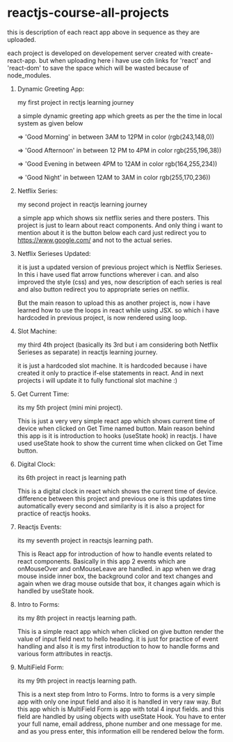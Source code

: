 # reactjs-course-all-projects

this is description of each react app above in sequence as they are uploaded.

each project is developed on developement server created with create-react-app. but when uploading here i have use cdn links for 'react' and 'react-dom' to save the space which will be wasted because of node_modules.

1. Dynamic Greeting App:

   my first project in rectjs learning journey
   
   a simple dynamic greeting app which greets as per the the time in local system as given below
   
   => 'Good Morning' in between 3AM to 12PM in color (rgb(243,148,0))
   
   => 'Good Afternoon' in between 12 PM to 4PM in color rgb(255,196,38))
   
   => 'Good Evening in between 4PM to 12AM in color rgb(164,255,234))
   
   => 'Good Night' in between 12AM to 3AM in color rgb(255,170,236))
   

2. Netflix Series:

   my second project in reactjs learning journey
   
   a simple app which shows six netflix series and there posters. This project is just to learn about react components. And only thing i want to mention about it is the button below each card just redirect you to https://www.google.com/ and not to the actual series.
   
3. Netflix Serieses Updated:

   it is just a updated version of previous project which is Netflix Serieses. In this i have used flat arrow functions wherever i can. and also improved the style (css) and yes, now description of each series is real and also button redirect you to appropriate series on netflix.
   
   But the main reason to upload this as another project is, now i have learned how to use the loops in react while using JSX. so which i have hardcoded in previous project, is now rendered using loop.
   
4. Slot Machine:
 
   my third 4th project (basically its 3rd but i am considering both Netflix Serieses as separate) in reactjs learning journey.

   it is just a hardcoded slot machine. It is hardcoded because i have created it only to practice if-else statements in react. And in next projects i will update it to fully functional slot machine :)

5. Get Current Time:

   its my 5th project (mini mini project).
 
   This is just a very very simple react app which shows current time of device when clicked on Get Time named button. Main reason behind this app is it is introduction to hooks (useState hook) in reactjs. I have used useState hook to show the current time when clicked on Get Time button.
   
6. Digital Clock:
 
   its 6th project in react js learning path

   This is a digital clock in react which shows the current time of device. difference between this project and previous one is this updates time automatically every second and similarity is it is also a project for practice of reactjs hooks. 
   
7. Reactjs Events:

   its my seventh project in reactsjs learning path.
   
   This is React app for introduction of how to handle events related to react components. Basically in this app 2 events which are onMouseOver and onMouseLeave are handled. in app when we drag mouse inside inner box, the background color and text changes and again when we drag mouse outside that box, it changes again which is handled by useState hook.
   
8. Intro to Forms:

   its my 8th project in reactjs learning path.
   
   This is a simple react app which when clicked on give button render the value of input field next to hello heading. it is just for practice of event handling and also it is my first introduction to how to handle forms and various form attributes in reactjs.
   
9. MultiField Form:

   its my 9th project in reactjs learning path.
   
   This is a next step from Intro to Forms. Intro to forms is a very simple app with only one input field and also it is handled in very raw way. But this app which is MultiField Form is app with total 4 input fields. and this field are handled by using objects with useState Hook. You have to enter your full name, email address, phone number and one message for me. and as you press enter, this information eill be rendered below the form.